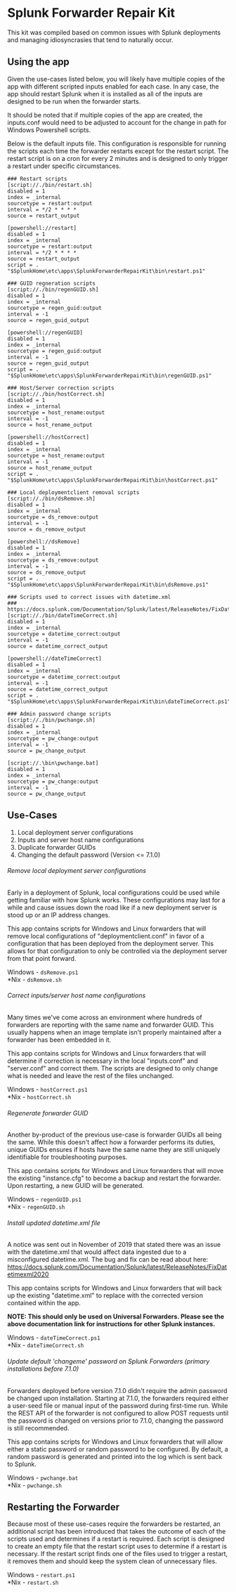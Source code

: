 # Splunk Forwarder Repair Kit
This kit was compiled based on common issues with Splunk deployments and managing idiosyncrasies that tend to naturally occur.

## Using the app
Given the use-cases listed below, you will likely have multiple copies of the app with different scripted inputs enabled for each case. In any case, the app should restart Splunk when it is installed as all of the inputs are designed to be run when the forwarder starts.

It should be noted that if multiple copies of the app are created, the inputs.conf would need to be adjusted to account for the change in path for Windows Powershell scripts.

Below is the default inputs file. This configuration is responsible for running the scripts each time the forwarder restarts except for the restart script. The restart script is on a cron for every 2 minutes and is designed to only trigger a restart under specific circumstances.

```
### Restart scripts
[script://./bin/restart.sh]
disabled = 1
index = _internal
sourcetype = restart:output
interval = */2 * * * *
source = restart_output

[powershell://restart]
disabled = 1
index = _internal
sourcetype = restart:output
interval = */2 * * * *
source = restart_output
script = . "$SplunkHome\etc\apps\SplunkForwarderRepairKit\bin\restart.ps1"

### GUID regneration scripts
[script://./bin/regenGUID.sh]
disabled = 1
index = _internal
sourcetype = regen_guid:output
interval = -1
source = regen_guid_output

[powershell://regenGUID]
disabled = 1
index = _internal
sourcetype = regen_guid:output
interval = -1
source = regen_guid_output
script = . "$SplunkHome\etc\apps\SplunkForwarderRepairKit\bin\regenGUID.ps1"

### Host/Server correction scripts
[script://./bin/hostCorrect.sh]
disabled = 1
index = _internal
sourcetype = host_rename:output
interval = -1
source = host_rename_output

[powershell://hostCorrect]
disabled = 1
index = _internal
sourcetype = host_rename:output
interval = -1
source = host_rename_output
script = . "$SplunkHome\etc\apps\SplunkForwarderRepairKit\bin\hostCorrect.ps1"

### Local deploymentclient removal scripts
[script://./bin/dsRemove.sh]
disabled = 1
index = _internal
sourcetype = ds_remove:output
interval = -1
source = ds_remove_output

[powershell://dsRemove]
disabled = 1
index = _internal
sourcetype = ds_remove:output
interval = -1
source = ds_remove_output
script = . "$SplunkHome\etc\apps\SplunkForwarderRepairKit\bin\dsRemove.ps1"

### Scripts used to correct issues with datetime.xml
### https://docs.splunk.com/Documentation/Splunk/latest/ReleaseNotes/FixDatetimexml2020
[script://./bin/dateTimeCorrect.sh]
disabled = 1
index = _internal
sourcetype = datetime_correct:output
interval = -1
source = datetime_correct_output

[powershell://dateTimeCorrect]
disabled = 1
index = _internal
sourcetype = datetime_correct:output
interval = -1
source = datetime_correct_output
script = . "$SplunkHome\etc\apps\SplunkForwarderRepairKit\bin\dateTimeCorrect.ps1"

### Admin password change scripts
[script://./bin/pwchange.sh]
disabled = 1
index = _internal
sourcetype = pw_change:output
interval = -1
source = pw_change_output

[script://.\bin\pwchange.bat]
disabled = 1
index = _internal
sourcetype = pw_change:output
interval = -1
source = pw_change_output
```

## Use-Cases
1. Local deployment server configurations
2. Inputs and server host name configurations
3. Duplicate forwarder GUIDs
4. Changing the default password (Version <= 7.1.0)

###### Remove local deployment server configurations
Early in a deployment of Splunk, local configurations could be used while getting familiar with how Splunk works. These configurations may last for a while and cause issues down the road like if a new deployment server is stood up or an IP address changes.

This app contains scripts for Windows and Linux forwarders that will remove local configurations of "deploymentclient.conf" in favor of a configuration that has been deployed from the deployment server. This allows for that configuration to only be controlled via the deployment server from that point forward.

Windows - `dsRemove.ps1`\
\*Nix - `dsRemove.sh`

###### Correct inputs/server host name configurations
Many times we've come across an environment where hundreds of forwarders are reporting with the same name and forwarder GUID. This usually happens when an image template isn't properly maintained after a forwarder has been embedded in it.

This app contains scripts for Windows and Linux forwarders that will determine if correction is necessary in the local "inputs.conf" and "server.conf" and correct them. The scripts are designed to only change what is needed and leave the rest of the files unchanged.

Windows - `hostCorrect.ps1`\
\*Nix - `hostCorrect.sh`

###### Regenerate forwarder GUID
Another by-product of the previous use-case is forwarder GUIDs all being the same. While this doesn't affect how a forwarder performs its duties, unique GUIDs ensures if hosts have the same name they are still uniquely identifiable for troubleshooting purposes.

This app contains scripts for Windows and Linux forwarders that will move the existing "instance.cfg" to become a backup and restart the forwarder. Upon restarting, a new GUID will be generated.

Windows - `regenGUID.ps1`\
\*Nix - `regenGUID.sh`

###### Install updated datetime.xml file
A notice was sent out in November of 2019 that stated there was an issue with the datetime.xml that would affect data ingested due to a misconfigured datetime.xml. The bug and fix can be read about here: https://docs.splunk.com/Documentation/Splunk/latest/ReleaseNotes/FixDatetimexml2020

This app contains scripts for Windows and Linux forwarders that will back up the existing "datetime.xml" to replace with the corrected version contained within the app. 

**NOTE: This should only be used on Universal Forwarders. Please see the above documentation link for instructions for other Splunk instances.**

Windows - `dateTimeCorrect.ps1`\
\*Nix - `dateTimeCorrect.sh`

###### Update default 'changeme' password on Splunk Forwarders (primary installations before 7.1.0)
Forwarders deployed before version 7.1.0 didn't require the admin password be changed upon installation. Starting at 7.1.0, the forwarders required either a user-seed file or manual input of the password during first-time run. While the REST API of the forwarder is not configured to allow POST requests until the password is changed on versions prior to 7.1.0, changing the password is still recommended.

This app contains scripts for Windows and Linux forwarders that will allow either a static password or random password to be configured. By default, a random password is generated and printed into the log which is sent back to Splunk.

Windows - `pwchange.bat`\
\*Nix - `pwchange.sh`

## Restarting the Forwarder
Because most of these use-cases require the forwarders be restarted, an additional script has been introduced that takes the outcome of each of the scripts used and determines if a restart is required. Each script is designed to create an empty file that the restart script uses to determine if a restart is necessary. If the restart script finds one of the files used to trigger a restart, it removes them and should keep the system clean of unnecessary files.

Windows - `restart.ps1`\
\*Nix - `restart.sh`
